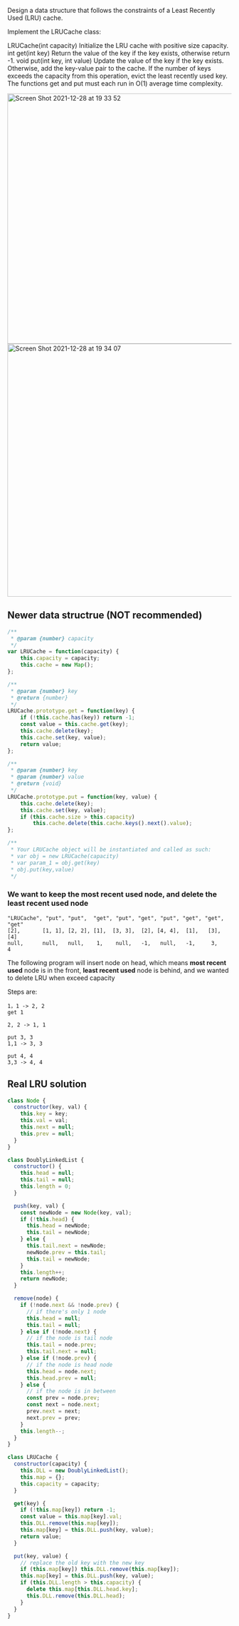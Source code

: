 Design a data structure that follows the constraints of a Least Recently Used (LRU) cache.

Implement the LRUCache class:

LRUCache(int capacity) Initialize the LRU cache with positive size capacity.
int get(int key) Return the value of the key if the key exists, otherwise return -1.
void put(int key, int value) Update the value of the key if the key exists. Otherwise, add the key-value pair to the cache. If the number of keys exceeds the capacity from this operation, evict the least recently used key.
The functions get and put must each run in O(1) average time complexity.

<img width="561" alt="Screen Shot 2021-12-28 at 19 33 52" src="https://user-images.githubusercontent.com/37787994/147621950-b60e874b-e440-49b6-8581-19a2df883c70.png">

<img width="567" alt="Screen Shot 2021-12-28 at 19 34 07" src="https://user-images.githubusercontent.com/37787994/147621962-e32b2b18-ef60-4c87-9637-98d8edaeb2d5.png">

## Newer data structrue (NOT recommended)  
```js
/**
 * @param {number} capacity
 */
var LRUCache = function(capacity) {
    this.capacity = capacity;
    this.cache = new Map();
};

/** 
 * @param {number} key
 * @return {number}
 */
LRUCache.prototype.get = function(key) {
    if (!this.cache.has(key)) return -1;
    const value = this.cache.get(key);
    this.cache.delete(key);
    this.cache.set(key, value);
    return value;
};

/** 
 * @param {number} key 
 * @param {number} value
 * @return {void}
 */
LRUCache.prototype.put = function(key, value) {
    this.cache.delete(key);
    this.cache.set(key, value);
    if (this.cache.size > this.capacity) 
        this.cache.delete(this.cache.keys().next().value);
};

/** 
 * Your LRUCache object will be instantiated and called as such:
 * var obj = new LRUCache(capacity)
 * var param_1 = obj.get(key)
 * obj.put(key,value)
 */
```

### We want to keep the most recent used node, and delete the least recent used node

```
"LRUCache", "put", "put",  "get", "put", "get", "put", "get", "get", "get"   
[2],       [1, 1], [2, 2], [1],  [3, 3],  [2], [4, 4],  [1],   [3],  [4]    
null,      null,   null,    1,    null,   -1,   null,   -1,     3,    4    
```

The following program will insert node on head, which means **most recent used** node is in the front, **least recent used** node is behind, and we wanted to delete LRU when exceed capacity   

Steps are:  
```
1，1 -> 2, 2
get 1

2, 2 -> 1, 1

put 3, 3
1,1 -> 3, 3

put 4, 4
3,3 -> 4, 4
```




## Real LRU solution
```js
class Node {
  constructor(key, val) {
    this.key = key;
    this.val = val;
    this.next = null;
    this.prev = null;
  }
}

class DoublyLinkedList {
  constructor() {
    this.head = null;
    this.tail = null;
    this.length = 0;
  }

  push(key, val) {
    const newNode = new Node(key, val);
    if (!this.head) {
      this.head = newNode;
      this.tail = newNode;
    } else {
      this.tail.next = newNode;
      newNode.prev = this.tail;
      this.tail = newNode;
    }
    this.length++;
    return newNode;
  }

  remove(node) {
    if (!node.next && !node.prev) {
      // if there's only 1 node
      this.head = null;
      this.tail = null;
    } else if (!node.next) {
      // if the node is tail node
      this.tail = node.prev;
      this.tail.next = null;
    } else if (!node.prev) {
      // if the node is head node
      this.head = node.next;
      this.head.prev = null;
    } else {
      // if the node is in between
      const prev = node.prev;
      const next = node.next;
      prev.next = next;
      next.prev = prev;
    }
    this.length--;
  }
}

class LRUCache {
  constructor(capacity) {
    this.DLL = new DoublyLinkedList();
    this.map = {};
    this.capacity = capacity;
  }

  get(key) {
    if (!this.map[key]) return -1;
    const value = this.map[key].val;
    this.DLL.remove(this.map[key]);
    this.map[key] = this.DLL.push(key, value);
    return value;
  }

  put(key, value) {
    // replace the old key with the new key
    if (this.map[key]) this.DLL.remove(this.map[key]);
    this.map[key] = this.DLL.push(key, value);
    if (this.DLL.length > this.capacity) {
      delete this.map[this.DLL.head.key];
      this.DLL.remove(this.DLL.head);
    }
  }
}

```
